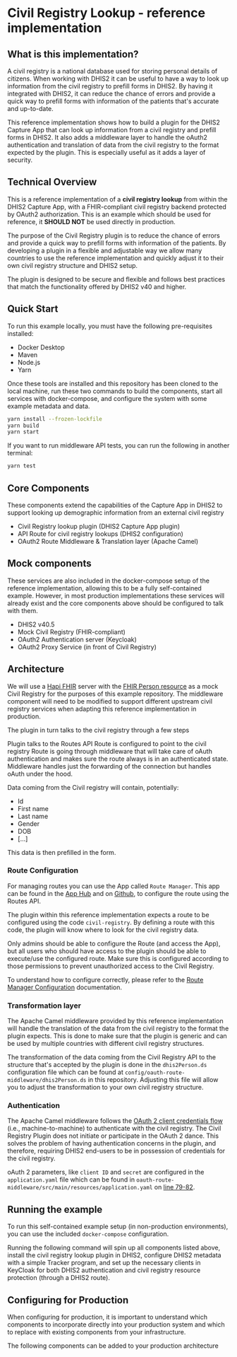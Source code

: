 # Civil Registry Lookup - reference implementation

## What is this implementation?

A civil registry is a national database used for storing personal details of citizens. When working with DHIS2 it can be useful to have a way to look up information from the civil registry to prefill forms in DHIS2. By having it integrated with DHIS2, it can reduce the chance of errors and provide a quick way to prefill forms with information of the patients that's accurate and up-to-date.

This reference implementation shows how to build a plugin for the DHIS2 Capture App that can look up information from a civil registry and prefill forms in DHIS2. It also adds a middleware layer to handle the oAuth2 authentication and translation of data from the civil registry to the format expected by the plugin. This is especially useful as it adds a layer of security. 

## Technical Overview

This is a reference implementation of a **civil registry lookup** from within the DHIS2 Capture App, with a FHIR-compliant civil registry backend protected by OAuth2 authorization.  This is an example which should be used for reference, it **SHOULD NOT** be used directly in production.

The purpose of the Civil Registry plugin is to reduce the chance of errors and provide a quick way to prefill forms with information of the patients. By developing a plugin in a flexible and adjustable way we allow many countries to use the reference implementation and quickly adjust it to their own civil registry structure and DHIS2 setup. 

The plugin is designed to be secure and flexible and follows best practices that match the functionality offered by DHIS2 v40 and higher.


## Quick Start

To run this example locally, you must have the following pre-requisites installed:

* Docker Desktop
* Maven
* Node.js
* Yarn

Once these tools are installed and this repository has been cloned to the local machine, run these two commands to build the components, start all services with docker-compose, and configure the system with some example metadata and data.

```sh
yarn install --frozen-lockfile
yarn build
yarn start
```

If you want to run middleware API tests, you can run the following in another terminal:

```sh
yarn test
```

## Core Components

These components extend the capabilities of the Capture App in DHIS2 to support looking up demographic information from an external civil registry

* Civil Registry lookup plugin (DHIS2 Capture App plugin)
* API Route for civil registry lookups (DHIS2 configuration)
* OAuth2 Route Middleware & Translation layer (Apache Camel)

## Mock components

These services are also included in the docker-compose setup of the reference implementation, allowing this to be a fully self-contained example.  However, in most production implementations these services will already exist and the core components above should be configured to talk with them.

* DHIS2 v40.5
* Mock Civil Registry (FHIR-compliant)
* OAuth2 Authentication server (Keycloak)
* OAuth2 Proxy Service (in front of Civil Registry)

## Architecture

We will use a [Hapi FHIR](https://hapifhir.io/) server with the [FHIR Person resource](https://www.hl7.org/fhir/person.html) as a mock Civil Registry for the purposes of this example repository.  The middleware component will need to be modified to support different upstream civil registry services when adapting this reference implementation in production.

The plugin in turn talks to the civil registry through a few steps

Plugin talks to the Routes API
Route is configured to point to the civil registry
Route is going through middleware that will take care of oAuth authentication and makes sure the route always is in an authenticated state. 
Middleware handles just the forwarding of the connection but handles oAuth under the hood.

Data coming from the Civil registry will contain, potentially:
- Id
- First name
- Last name
- Gender
- DOB
- [...]

This data is then prefilled in the form.

### Route Configuration
For managing routes you can use the App called `Route Manager`. This app can be found in the [App Hub](https://apps.dhis2.org/app/5dbe9ab8-46bd-411e-b22f-905f08a81d78) and on [Github](https://github.com/dhis2/route-manager-app), to configure the route using the Routes API. 

The plugin within this reference implementation expects a route to be configured using the code `civil-registry`. By defining a route with this code, the plugin will know where to look for the civil registry data.

Only admins should be able to configure the Route (and access the App), but all users who should have access to the plugin should be able to execute/use the configured route. Make sure this is configured according to those permissions to prevent unauthorized access to the Civil Registry.

To understand how to configure correctly, please refer to the [Route Manager Configuration](./routes.md) documentation.

### Transformation layer
The Apache Camel middleware provided by this reference implementation will handle the translation of the data from the civil registry to the format the plugin expects. This is done to make sure that the plugin is generic and can be used by multiple countries with different civil registry structures.

The transformation of the data coming from the Civil Registry API to the structure that's accepted by the plugin is done in the `dhis2Person.ds` configuration file which can be found at `config/oauth-route-middleware/dhis2Person.ds` in this repository. Adjusting this file will allow you to adjust the transformation to your own civil registry structure.

### Authentication
The Apache Camel middleware follows the [OAuth 2 client credentials flow](https://auth0.com/docs/get-started/authentication-and-authorization-flow/client-credentials-flow) (i.e., machine-to-machine) to authenticate with the civil registry. The Civil Registry Plugin does not initiate or participate in the OAuth 2 dance. This solves the problem of having authentication concerns in the plugin, and therefore, requiring DHIS2 end-users to be in possession of credentials for the civil registry.

oAuth 2 parameters, like `client ID` and `secret` are configured in the `application.yaml` file which can be found in `oauth-route-middleware/src/main/resources/application.yaml` on [line 79-82](https://github.com/dhis2/reference-civil-registry-lookup/blob/main/oauth-route-middleware/src/main/resources/application.yaml#L79-L82). 

## Running the example

To run this self-contained example setup (in non-production environments), you can use the included `docker-compose` configuration.

Running the following command will spin up all components listed above, install the civil registry lookup plugin in DHIS2, configure DHIS2 metadata with a simple Tracker program, and set up the necessary clients in KeyCloak for both DHIS2 authentication and civil registry resource protection (through a DHIS2 route).

## Configuring for Production

When configuring for production, it is important to understand which components to incorporate directly into your production system and which to replace with existing components from your infrastructure.

The following components can be added to your production architecture 

